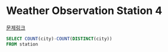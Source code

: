 Weather Observation Station 4
===
[문제링크](https://www.hackerrank.com/challenges/weather-observation-station-4/problem?h_r=internal-search)
```sql
SELECT COUNT(city)-COUNT(DISTINCT(city))
FROM station
```
